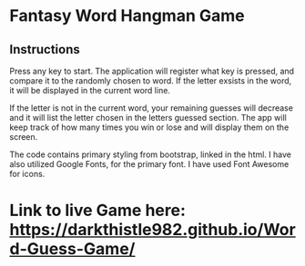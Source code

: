 # Fantasy Word Hangman Game
## Instructions
Press any key to start.
The application will register what key is pressed, and compare it to the randomly chosen to word. If the letter exsists in the word, it will be displayed in the current word line.

If the letter is not in the current word, your remaining guesses will decrease and it will list the letter chosen in the letters guessed section.
The app will keep track of how many times you win or lose and will display them on the screen. 

The code contains primary styling from bootstrap, linked in the html.
I have also utilized Google Fonts, for the primary font.
I have used Font Awesome for icons. 


# Link to live Game here: https://darkthistle982.github.io/Word-Guess-Game/